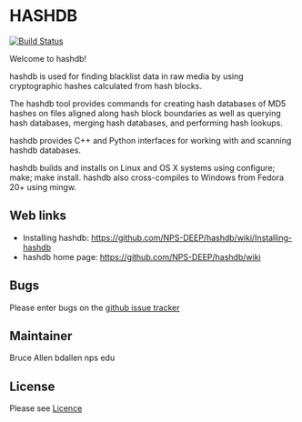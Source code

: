 HASHDB
======
[![Build Status](https://travis-ci.com/NPS-DEEP/hashdeep.svg?branch=master)](https://travis-ci.com/NPS-DEEP/hashdeep)

Welcome to hashdb!

hashdb is used for finding blacklist data in raw media
by using cryptographic hashes calculated from hash blocks.

The hashdb tool provides commands for creating hash databases
of MD5 hashes on files aligned along hash block boundaries as well as querying
hash databases, merging hash databases, and performing hash lookups.

hashdb provides C++ and Python interfaces for working with and scanning
hashdb databases.

hashdb builds and installs on Linux and OS X systems using
configure; make; make install.  hashdb also cross-compiles to Windows
from Fedora 20+ using mingw.

Web links
----------
* Installing hashdb: https://github.com/NPS-DEEP/hashdb/wiki/Installing-hashdb
* hashdb home page: https://github.com/NPS-DEEP/hashdb/wiki

Bugs
----
Please enter bugs on the [github issue tracker](https://github.com/NPS-DEEP/hashdb/issues?state=open)

Maintainer
----------
Bruce Allen bdallen nps edu

License
-------
Please see [Licence](https://github.com/NPS-DEEP/hashdb/wiki/License)

